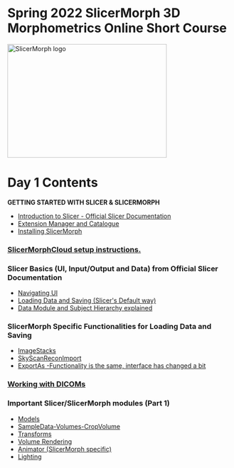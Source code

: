 # Spring 2022 SlicerMorph 3D Morphometrics Online Short Course 
<img alt="SlicerMorph logo" width="358" height="256" src="https://github.com/SlicerMorph/SlicerMorph.github.io/blob/master/SlicerMorph_Logos/SlicerMorph_Final_Logos-V2.jpg">

# Day 1 Contents

**GETTING STARTED WITH SLICER & SLICERMORPH**

* [Introduction to Slicer - Official Slicer Documentation](https://slicer.readthedocs.io/en/latest/user_guide/getting_started.html)
* [Extension Manager and Catalogue](https://slicer.readthedocs.io/en/latest/user_guide/getting_started.html#extensions)
* [Installing SlicerMorph](https://github.com/SlicerMorph/SlicerMorph#installation)

### [SlicerMorphCloud setup instructions.](https://github.com/SlicerMorph/Spr_2022/tree/main/Cloud#readme)

### Slicer Basics (UI, Input/Output and Data) from Official Slicer Documentation
*	[Navigating UI](https://slicer.readthedocs.io/en/latest/user_guide/user_interface.html)
* [Loading Data and Saving (Slicer's Default way)](https://slicer.readthedocs.io/en/latest/user_guide/data_loading_and_saving.html)
* [Data Module and Subject Hierarchy explained](https://slicer.readthedocs.io/en/latest/user_guide/modules/data.html)

### SlicerMorph Specific Functionalities for Loading Data and Saving 
* [ImageStacks](https://github.com/SlicerMorph/Tutorials/blob/main/ImageStacks/README.md)
* [SkyScanReconImport](https://github.com/SlicerMorph/Tutorials/blob/main/SkyscanReconImport/README.md)
* [ExportAs -Functionality is the same, interface has changed a bit](https://github.com/SlicerMorph/Tutorials/blob/main/ExportAs/README.md)

### [Working with DICOMs](https://github.com/SlicerMorph/Spr_2021/blob/main/Day_1/DICOM/DICOM.md)

### Important Slicer/SlicerMorph modules (Part 1)
*	[Models](https://github.com/SlicerMorph/Spr_2021/blob/main/Day_1/Models/Models.md) 
*	[SampleData-Volumes-CropVolume](https://github.com/SlicerMorph/Spr_2021/blob/main/Day_1/CropVolume/CropVolume_and_Volumes.md)
*	[Transforms](https://github.com/SlicerMorph/Spr_2021/blob/main/Day_1/Transforms/Transforms.md)
* [Volume Rendering](https://github.com/SlicerMorph/Spr_2021/blob/main/Day_2/VolumeRendering/VolumeRendering.md)
*	[Animator (SlicerMorph specific)](https://github.com/SlicerMorph/Tutorials/blob/main/Animator/README.md)
*	[Lighting](https://github.com/SlicerMorph/Spr_2021/blob/main/Day_2/Lighting/Lights.md)




